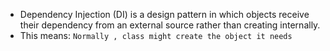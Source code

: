 
- Dependency Injection (DI) is a design pattern in which objects receive their dependency from an external source rather than creating internally.
- This means:
	`Normally , class might create the object it needs`
	